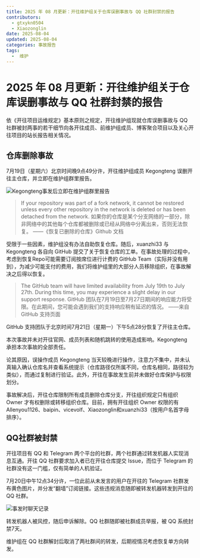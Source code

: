 ```yaml
---
title: 2025 年 08 月更新：开往维护组关于仓库误删事故与 QQ 社群封禁的报告
contributors:
  - gtxykn0504
  - Xiaozonglin
date: 2025-08-04
updated: 2025-08-04
categories: 事故报告
tags:
  -  维护
---
```


# 2025 年 08 月更新：开往维护组关于仓库误删事故与 QQ 社群封禁的报告

依《开往项目运维规定》基本原则之规定，开往维护组现就仓库误删事故与 QQ 社群被封两事的若干细节向各开往成员、前维护组成员、博客聚合项目以及关心开往项目的站长报告相关情况。

## 仓库删除事故

7月19日（星期六）北京时间晚9点49分许，开往维护组成员 Kegongteng 误删开往主仓库，并立即在维护组群里报告。

![Kegongteng事发后立即在维护组群里报告](https://www.travellings.cn/assets/img/accident-1.png)

> If your repository was part of a fork network, it cannot be restored unless every other repository in the network is deleted or has been detached from the network.
> 如果你的仓库是某个分支网络的一部分，除非网络中的其他每个仓库都被删除或已经从网络中分离出来，否则无法恢复。
> ——《恢复已删除的仓库》Github 文档

受限于一些因素，维护组没有办法自助恢复仓库。随后，xuanzhi33 与 Kegongteng 各自向 GitHub 提交了关于恢复仓库的工单。在事故处理的过程中，考虑到恢复Repo可能需要订阅按席位进行计费的 GitHub Team（实际并没有用到），为减少可能支付的费用，我们将维护组里的大部分人员移除组织，在事故解决之后得以恢复。

> The GitHub team will have limited availability from July 19th to July 27th. During this time, you may experience a slight delay in our support response.
> GitHub 团队在7月19日至7月27日期间的响应能力将受限。在此期间，您可能会遇到我们的支持响应稍有延迟的情况。
> ——来自 GitHub 支持页面

GitHub 支持团队于北京时间7月21日（星期一）下午5点28分恢复了开往主仓库。

本次事故并未对开往官网、成员列表和随机跳转的使用造成影响。Kegongteng 承担本次事故的全部责任。

论其原因，误操作成员 Kegongteng 当天较晚进行操作，注意力不集中，并未认真输入确认仓库名并查看系统提示（仓库路径仅所属不同，仓库名相同，路径较为类似），而通过复制进行验证。此外，开往在事故发生前并未做好仓库保护与权限划分。

事故解决后，开往仓库限制所有成员删除仓库分支，开往组织规定只有组织 Owner 才有权删除或转移组织仓库。目前，拥有开往组织 Owner 权限的有 Allenyou1126、baipin、vicevolf、Xiaozonglin和xuanzhi33（按用户名首字母排序）。

## QQ社群被封禁

开往项目有 QQ 和 Telegram 两个平台的社群，两个社群通过转发机器人实现消息互通。开往 QQ 社群要求加入者已在开往仓库提交 Issue，而位于 Telegram 的社群没有这一门槛，仅有简单的人机验证。

7月20日中午12点34分许，一位此前从未发言的用户在开往的 Telegram 社群发布黄色图片，并分发“翻墙”订阅链接。这些违规消息随即被转发机器转发到开往的 QQ 社群。

![事发时聊天记录](https://www.travellings.cn/assets/img/accident-2.png)

转发机器人被风控，随后申诉解除。QQ 社群随即被社群成员举报，被 QQ 系统封禁7天。

维护组在 QQ 社群解封后取消了两社群间的转发，后期视情况考虑恢复单方向转发。
